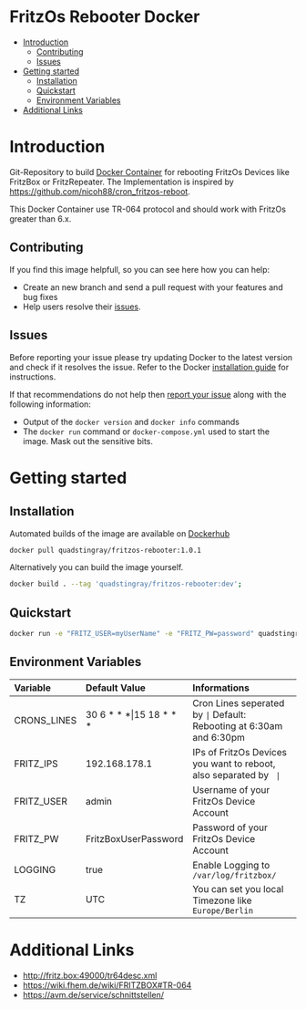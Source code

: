 # FritzOs Rebooter Docker

- [Introduction](#introduction)
  - [Contributing](#contributing)
  - [Issues](#issues)
- [Getting started](#getting-started)
  - [Installation](#installation)
  - [Quickstart](#quickstart)
  - [Environment Variables](#environment-variables)
- [Additional Links](#additional-links)

# Introduction
Git-Repository to build [Docker Container](https://www.docker.com/) for rebooting FritzOs Devices like FritzBox or FritzRepeater. The Implementation is inspired by https://github.com/nicoh88/cron_fritzos-reboot.

This Docker Container use TR-064 protocol and should work with FritzOs greater than 6.x.


## Contributing
If you find this image helpfull, so you can see here how you can help:
- Create an new branch and send a pull request with your features and bug fixes
- Help users resolve their [issues](https://github.com/QuadStingray/docker-fritzos-rebooter/issues).

## Issues
Before reporting your issue please try updating Docker to the latest version and check if it resolves the issue. Refer to the Docker [installation guide](https://docs.docker.com/installation) for instructions.

If that recommendations do not help then [report your issue](https://github.com/QuadStingray/docker-fritzos-rebooter/issues/new) along with the following information:

- Output of the `docker version` and `docker info` commands
- The `docker run` command or `docker-compose.yml` used to start the
  image. Mask out the sensitive bits.

# Getting started
## Installation
Automated builds of the image are available on
[Dockerhub](https://hub.docker.com/r/quadstingray/fritzos-rebooter/)

```bash
docker pull quadstingray/fritzos-rebooter:1.0.1
```

Alternatively you can build the image yourself.
```bash
docker build . --tag 'quadstingray/fritzos-rebooter:dev';
```

## Quickstart
```bash
docker run -e "FRITZ_USER=myUserName" -e "FRITZ_PW=password" quadstingray/fritzos-rebooter:1.0.1
```

## Environment Variables

| Variable      | Default Value                | Informations                                                             |
|:--------------|:-----------------------------|:-------------------------------------------------------------------------|
| CRONS_LINES   | 30 6 * * *\|15 18 * * *      | Cron Lines seperated by `\|` Default: Rebooting at 6:30am and 6:30pm     |
| FRITZ_IPS     | 192.168.178.1                | IPs of FritzOs Devices you want to reboot, also separated by ` \|`       |
| FRITZ_USER    | admin                        | Username of your FritzOs Device Account                                  |
| FRITZ_PW      | FritzBoxUserPassword         | Password of your FritzOs Device Account                                  |
| LOGGING       | true                         | Enable Logging to `/var/log/fritzbox/`                                   |
| TZ            | UTC                          | You can set you local Timezone like `Europe/Berlin`                      |

# Additional Links
* http://fritz.box:49000/tr64desc.xml
* https://wiki.fhem.de/wiki/FRITZBOX#TR-064
* https://avm.de/service/schnittstellen/
